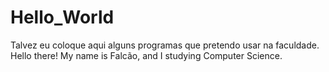 # Hello_World
Talvez eu coloque aqui alguns programas que pretendo usar na faculdade.
Hello there!
My name is Falcão, and I studying Computer Science.
